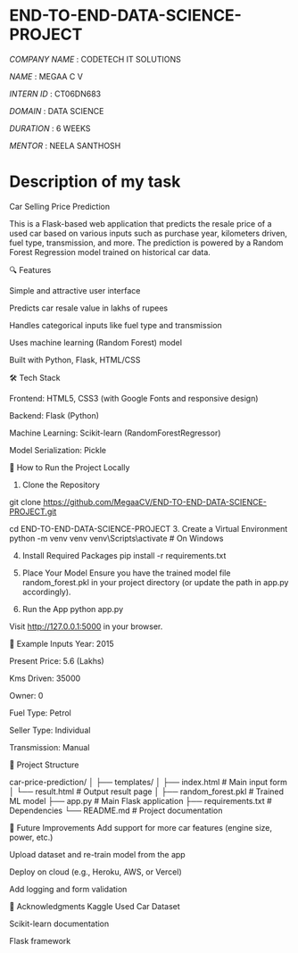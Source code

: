 # END-TO-END-DATA-SCIENCE-PROJECT
*COMPANY NAME* : CODETECH IT SOLUTIONS

*NAME*         : MEGAA C V

*INTERN ID*    : CT06DN683

*DOMAIN*       : DATA SCIENCE

*DURATION*     : 6 WEEKS

*MENTOR*       : NEELA SANTHOSH

# Description of my task

Car Selling Price Prediction

This is a Flask-based web application that predicts the resale price of a used car based on various inputs such as purchase year, kilometers driven, fuel type, transmission, and more. The prediction is powered by a Random Forest Regression model trained on historical car data.

🔍 Features

Simple and attractive user interface

Predicts car resale value in lakhs of rupees

Handles categorical inputs like fuel type and transmission

Uses machine learning (Random Forest) model

Built with Python, Flask, HTML/CSS

🛠️ Tech Stack

Frontend: HTML5, CSS3 (with Google Fonts and responsive design)

Backend: Flask (Python)

Machine Learning: Scikit-learn (RandomForestRegressor)

Model Serialization: Pickle

🚀 How to Run the Project Locally
1. Clone the Repository

git clone https://github.com/MegaaCV/END-TO-END-DATA-SCIENCE-PROJECT.git

cd END-TO-END-DATA-SCIENCE-PROJECT
3. Create a Virtual Environment 
python -m venv venv
venv\Scripts\activate  # On Windows

4. Install Required Packages
pip install -r requirements.txt

5. Place Your Model
Ensure you have the trained model file random_forest.pkl in your project directory (or update the path in app.py accordingly).

6. Run the App
python app.py

Visit http://127.0.0.1:5000 in your browser.

🧪 Example Inputs
Year: 2015

Present Price: 5.6 (Lakhs)

Kms Driven: 35000

Owner: 0

Fuel Type: Petrol

Seller Type: Individual

Transmission: Manual

📁 Project Structure

car-price-prediction/
│
├── templates/
│   ├── index.html        # Main input form
│   └── result.html       # Output result page
│
├── random_forest.pkl     # Trained ML model
├── app.py                # Main Flask application
├── requirements.txt      # Dependencies
└── README.md             # Project documentation

📌 Future Improvements
Add support for more car features (engine size, power, etc.)

Upload dataset and re-train model from the app

Deploy on cloud (e.g., Heroku, AWS, or Vercel)

Add logging and form validation

🙌 Acknowledgments
Kaggle Used Car Dataset

Scikit-learn documentation

Flask framework
